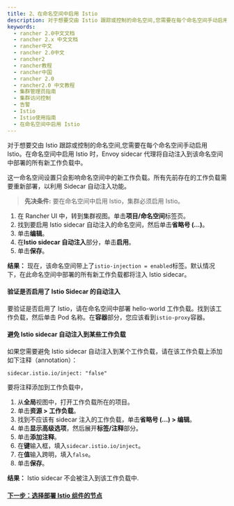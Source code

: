 ```yaml
---
title: 2、在命名空间中启用 Istio
description: 对于想要交由 Istio 跟踪或控制的命名空间,您需要在每个命名空间手动启用 Istio。在命名空间中启用 Istio 时，Envoy sidecar 代理将自动注入到该命名空间中部署的所有新工作负载中。这一命名空间设置只会影响命名空间中的新工作负载。所有先前存在的工作负载需要重新部署，以利用 Sidecar 自动注入功能。
keywords:
  - rancher 2.0中文文档
  - rancher 2.x 中文文档
  - rancher中文
  - rancher 2.0中文
  - rancher2
  - rancher教程
  - rancher中国
  - rancher 2.0
  - rancher2.0 中文教程
  - 集群管理员指南
  - 集群访问控制
  - 告警
  - Istio
  - Istio使用指南
  - 在命名空间中启用 Istio
---
```


对于想要交由 Istio 跟踪或控制的命名空间,您需要在每个命名空间手动启用 Istio。在命名空间中启用 Istio 时，Envoy sidecar 代理将自动注入到该命名空间中部署的所有新工作负载中。

这一命名空间设置只会影响命名空间中的新工作负载。所有先前存在的工作负载需要重新部署，以利用 Sidecar 自动注入功能。

> **先决条件:** 要在命名空间中启用 Istio，集群必须启用 Istio。

1. 在 Rancher UI 中，转到集群视图。单击**项目/命名空间**标签页。
1. 找到要启用 Istio sidecar 自动注入的命名空间，然后单击**省略号 (...)**。
1. 单击**编辑**。
1. 在**Istio sidecar 自动注入**部分，单击**启用**。
1. 单击**保存**。

**结果：** 现在，该命名空间带上了`istio-injection = enabled`标签。默认情况下，在此命名空间中部署的所有新工作负载都将注入 Istio sidecar。

#### 验证是否启用了 Istio Sidecar 的自动注入

要验证是否启用了 Istio，请在命名空间中部署 hello-world 工作负载。找到该工作负载，然后单击 Pod 名称。在**容器**部分，您应该看到`istio-proxy`容器。

#### 避免 Istio sidecar 自动注入到某些工作负载

如果您需要避免 Istio sidecar 自动注入到某个工作负载，请在该工作负载上添加如下注释（annotation）：

```
sidecar.istio.io/inject: "false"
```

要将注释添加到工作负载中，

1. 从**全局**视图中，打开工作负载所在的项目。
1. 单击**资源 > 工作负载**。
1. 找到不应该有 sidecar 注入的工作负载，单击**省略号 (...) > 编辑**。
1. 单击**显示高级选项**，然后展开**标签/注释**部分。
1. 单击**添加注释**。
1. 在**键**输入框，填入`sidecar.istio.io/inject`。
1. 在**值**输入跨明，填入`false`。
1. 单击**保存**。

**结果：** Istio sidecar 不会被注入到该工作负载中.

#### [下一步：选择部署 Istio 组件的节点](/docs/cluster-admin/tools/istio/setup/node-selectors/_index)
